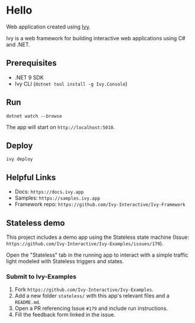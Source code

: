 # Hello

Web application created using [Ivy](https://github.com/Ivy-Interactive/Ivy).

Ivy is a web framework for building interactive web applications using C# and .NET.

## Prerequisites

- .NET 9 SDK
- Ivy CLI (`dotnet tool install -g Ivy.Console`)

## Run

```
dotnet watch --browse
```

The app will start on `http://localhost:5010`.

## Deploy

```
ivy deploy
```

## Helpful Links

- Docs: `https://docs.ivy.app`
- Samples: `https://samples.ivy.app`
- Framework repo: `https://github.com/Ivy-Interactive/Ivy-Framework`

## Stateless demo

This project includes a demo app using the Stateless state machine (Issue: `https://github.com/Ivy-Interactive/Ivy-Examples/issues/179`).

Open the "Stateless" tab in the running app to interact with a simple traffic light modeled with Stateless triggers and states.

### Submit to Ivy-Examples

1. Fork `https://github.com/Ivy-Interactive/Ivy-Examples`.
2. Add a new folder `stateless/` with this app's relevant files and a `README.md`.
3. Open a PR referencing Issue `#179` and include run instructions.
4. Fill the feedback form linked in the issue.